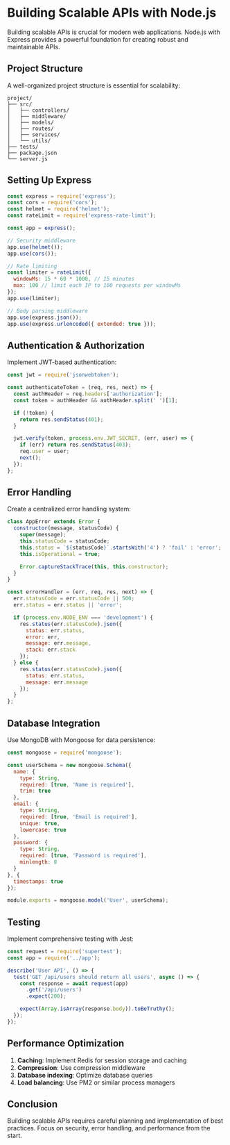 # Building Scalable APIs with Node.js

Building scalable APIs is crucial for modern web applications. Node.js with Express provides a powerful foundation for creating robust and maintainable APIs.

## Project Structure

A well-organized project structure is essential for scalability:

```
project/
├── src/
│   ├── controllers/
│   ├── middleware/
│   ├── models/
│   ├── routes/
│   ├── services/
│   └── utils/
├── tests/
├── package.json
└── server.js
```

## Setting Up Express

```javascript
const express = require('express');
const cors = require('cors');
const helmet = require('helmet');
const rateLimit = require('express-rate-limit');

const app = express();

// Security middleware
app.use(helmet());
app.use(cors());

// Rate limiting
const limiter = rateLimit({
  windowMs: 15 * 60 * 1000, // 15 minutes
  max: 100 // limit each IP to 100 requests per windowMs
});
app.use(limiter);

// Body parsing middleware
app.use(express.json());
app.use(express.urlencoded({ extended: true }));
```

## Authentication & Authorization

Implement JWT-based authentication:

```javascript
const jwt = require('jsonwebtoken');

const authenticateToken = (req, res, next) => {
  const authHeader = req.headers['authorization'];
  const token = authHeader && authHeader.split(' ')[1];

  if (!token) {
    return res.sendStatus(401);
  }

  jwt.verify(token, process.env.JWT_SECRET, (err, user) => {
    if (err) return res.sendStatus(403);
    req.user = user;
    next();
  });
};
```

## Error Handling

Create a centralized error handling system:

```javascript
class AppError extends Error {
  constructor(message, statusCode) {
    super(message);
    this.statusCode = statusCode;
    this.status = `${statusCode}`.startsWith('4') ? 'fail' : 'error';
    this.isOperational = true;

    Error.captureStackTrace(this, this.constructor);
  }
}

const errorHandler = (err, req, res, next) => {
  err.statusCode = err.statusCode || 500;
  err.status = err.status || 'error';

  if (process.env.NODE_ENV === 'development') {
    res.status(err.statusCode).json({
      status: err.status,
      error: err,
      message: err.message,
      stack: err.stack
    });
  } else {
    res.status(err.statusCode).json({
      status: err.status,
      message: err.message
    });
  }
};
```

## Database Integration

Use MongoDB with Mongoose for data persistence:

```javascript
const mongoose = require('mongoose');

const userSchema = new mongoose.Schema({
  name: {
    type: String,
    required: [true, 'Name is required'],
    trim: true
  },
  email: {
    type: String,
    required: [true, 'Email is required'],
    unique: true,
    lowercase: true
  },
  password: {
    type: String,
    required: [true, 'Password is required'],
    minlength: 8
  }
}, {
  timestamps: true
});

module.exports = mongoose.model('User', userSchema);
```

## Testing

Implement comprehensive testing with Jest:

```javascript
const request = require('supertest');
const app = require('../app');

describe('User API', () => {
  test('GET /api/users should return all users', async () => {
    const response = await request(app)
      .get('/api/users')
      .expect(200);

    expect(Array.isArray(response.body)).toBeTruthy();
  });
});
```

## Performance Optimization

1. **Caching**: Implement Redis for session storage and caching
2. **Compression**: Use compression middleware
3. **Database indexing**: Optimize database queries
4. **Load balancing**: Use PM2 or similar process managers

## Conclusion

Building scalable APIs requires careful planning and implementation of best practices. Focus on security, error handling, and performance from the start.